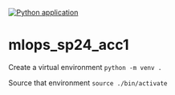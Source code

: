 [![Python application](https://github.com/hammadmajeed/mlops_sp24_acc1/actions/workflows/ci.yml/badge.svg)](https://github.com/hammadmajeed/mlops_sp24_acc1/actions/workflows/ci.yml)
# mlops_sp24_acc1

Create a virtual environment
`python -m venv .`

Source that environment
`source ./bin/activate`
